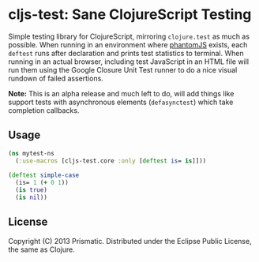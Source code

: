 # cljs-test: Sane ClojureScript Testing

Simple testing library for ClojureScript, mirroring `clojure.test` as much as possible. When running in an environment where [phantomJS](http://phantomjs.org/) exists, each `deftest` runs after declaration and prints test statistics to terminal. When running in an actual browser, including test JavaScript in an HTML file will run them using the Google Closure Unit Test runner to do a nice visual rundown of failed assertions.

 <b>Note:</b> This is an alpha release and much left to do, will add things like support tests with asynchronous elements (`defasynctest`) which take completion callbacks. 

## Usage

```clojure
(ns mytest-ns
  (:use-macros [cljs-test.core :only [deftest is= is]]))
  
(deftest simple-case
  (is= 1 (+ 0 1))
  (is true)
  (is nil))
```


## License

Copyright (C) 2013 Prismatic.  Distributed under the Eclipse Public License, the same as Clojure.
